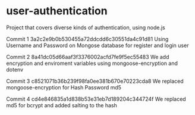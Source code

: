 # user-authentication
Project that covers diverse kinds of authentication, using node.js

Commit 1 3a2c2e9b0b530455a72ddcdd6c30551da4c91d81
Using Username and Password on Mongose database for register and login user

Commit 2 8a41dc05d66aaf3f3376002acfd7fe9f5ec55483
We add encryption and enviroment variables using mongoose-encryption and dotenv

Commit 3 c8521071b36b239f98fa0ee381b670e70223cda8
We replaced mongoose-encryption for Hash Password md5

Commit 4 cd4e846835a1d838b53e31eb7d189204c344724f
We replaced md5 for bcrypt and added salting to the hash